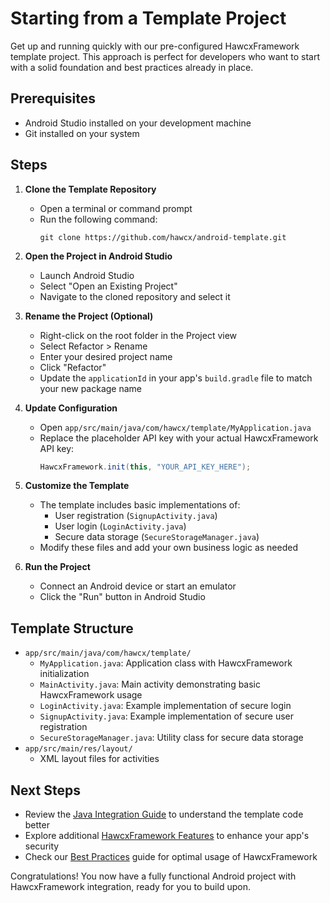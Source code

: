 # Starting from a Template Project

Get up and running quickly with our pre-configured HawcxFramework template project. This approach is perfect for developers who want to start with a solid foundation and best practices already in place.

## Prerequisites

- Android Studio installed on your development machine
- Git installed on your system

## Steps

1. **Clone the Template Repository**
   - Open a terminal or command prompt
   - Run the following command:
     ```
     git clone https://github.com/hawcx/android-template.git
     ```

2. **Open the Project in Android Studio**
   - Launch Android Studio
   - Select "Open an Existing Project"
   - Navigate to the cloned repository and select it

3. **Rename the Project (Optional)**
   - Right-click on the root folder in the Project view
   - Select Refactor > Rename
   - Enter your desired project name
   - Click "Refactor"
   - Update the `applicationId` in your app's `build.gradle` file to match your new package name

4. **Update Configuration**
   - Open `app/src/main/java/com/hawcx/template/MyApplication.java`
   - Replace the placeholder API key with your actual HawcxFramework API key:
     ```java
     HawcxFramework.init(this, "YOUR_API_KEY_HERE");
     ```

5. **Customize the Template**
   - The template includes basic implementations of:
     - User registration (`SignupActivity.java`)
     - User login (`LoginActivity.java`)
     - Secure data storage (`SecureStorageManager.java`)
   - Modify these files and add your own business logic as needed

6. **Run the Project**
   - Connect an Android device or start an emulator
   - Click the "Run" button in Android Studio

## Template Structure

- `app/src/main/java/com/hawcx/template/`
  - `MyApplication.java`: Application class with HawcxFramework initialization
  - `MainActivity.java`: Main activity demonstrating basic HawcxFramework usage
  - `LoginActivity.java`: Example implementation of secure login
  - `SignupActivity.java`: Example implementation of secure user registration
  - `SecureStorageManager.java`: Utility class for secure data storage
- `app/src/main/res/layout/`
  - XML layout files for activities

## Next Steps

- Review the [Java Integration Guide](java-integration.md) to understand the template code better
- Explore additional [HawcxFramework Features](features.md) to enhance your app's security
- Check our [Best Practices](best-practices.md) guide for optimal usage of HawcxFramework

Congratulations! You now have a fully functional Android project with HawcxFramework integration, ready for you to build upon.